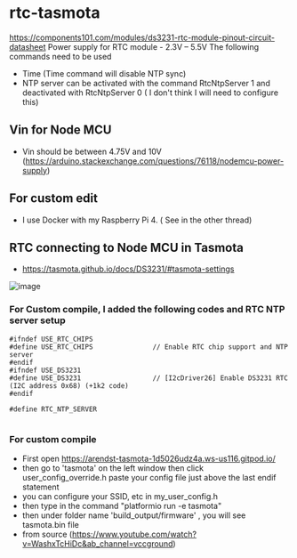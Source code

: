 # rtc-tasmota

https://components101.com/modules/ds3231-rtc-module-pinout-circuit-datasheet
Power supply for RTC module -  2.3V – 5.5V
The following commands need to be used

- Time (Time command will disable NTP sync)
- NTP server can be activated with the command RtcNtpServer 1 and deactivated with RtcNtpServer 0 ( I don't think I will need to configure this)
## Vin for Node MCU
- Vin should be between 4.75V and 10V (https://arduino.stackexchange.com/questions/76118/nodemcu-power-supply)
## For custom edit
- I use Docker with my Raspberry Pi 4. ( See in the other thread)

## RTC connecting to Node MCU in Tasmota 
- https://tasmota.github.io/docs/DS3231/#tasmota-settings
  
![image](https://github.com/princekham/rtc-tasmota/assets/16104631/078b5ecd-e9b1-4dbc-9151-a008d08c89b9)

### For Custom compile, I added the following codes and RTC NTP server setup

```
#ifndef USE_RTC_CHIPS 
#define USE_RTC_CHIPS               // Enable RTC chip support and NTP server
#endif
#ifndef USE_DS3231
#define USE_DS3231                  // [I2cDriver26] Enable DS3231 RTC (I2C address 0x68) (+1k2 code)
#endif

#define RTC_NTP_SERVER


```
### For custom compile

- First open https://arendst-tasmota-1d5026udz4a.ws-us116.gitpod.io/
- then go to 'tasmota' on the left window
then click
 user_config_override.h 
paste your config file just above the last endif statement
- you can configure your SSID, etc in my_user_config.h
- then type in the command "platformio run -e tasmota"
- then under folder name 'build_output/firmware' , you will see tasmota.bin file
- from source (https://www.youtube.com/watch?v=WashxTcHiDc&ab_channel=vccground)
